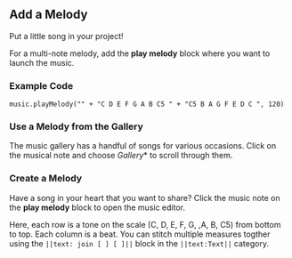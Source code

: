 ## Add a Melody

Put a little song in your project!

For a multi-note melody, add the **play melody** block where you want to launch the music.


### Example Code

```block
music.playMelody("" + "C D E F G A B C5 " + "C5 B A G F E D C ", 120)

```

### Use a Melody from the Gallery

The music gallery has a handful of songs for various occasions.  Click on the musical note and choose *Gallery** to scroll through them.

### Create a Melody

Have a song in your heart that you want to share? Click the music note on the **play melody** block to open the music editor. 

Here, each row is a tone on the scale (C, D, E, F, G, ,A, B, C5) from bottom to top.  Each column is a beat.  You can stitch multiple measures togther using the ``||text: join [ ] [ ]||`` block in the ``||text:Text||`` category.



